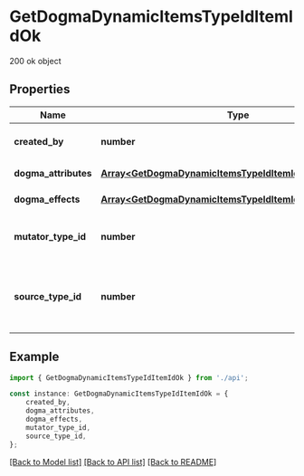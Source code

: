 # GetDogmaDynamicItemsTypeIdItemIdOk

200 ok object

## Properties

Name | Type | Description | Notes
------------ | ------------- | ------------- | -------------
**created_by** | **number** | The ID of the character who created the item | [default to undefined]
**dogma_attributes** | [**Array&lt;GetDogmaDynamicItemsTypeIdItemIdDogmaAttribute&gt;**](GetDogmaDynamicItemsTypeIdItemIdDogmaAttribute.md) | dogma_attributes array | [default to undefined]
**dogma_effects** | [**Array&lt;GetDogmaDynamicItemsTypeIdItemIdDogmaEffect&gt;**](GetDogmaDynamicItemsTypeIdItemIdDogmaEffect.md) | dogma_effects array | [default to undefined]
**mutator_type_id** | **number** | The type ID of the mutator used to generate the dynamic item. | [default to undefined]
**source_type_id** | **number** | The type ID of the source item the mutator was applied to create the dynamic item. | [default to undefined]

## Example

```typescript
import { GetDogmaDynamicItemsTypeIdItemIdOk } from './api';

const instance: GetDogmaDynamicItemsTypeIdItemIdOk = {
    created_by,
    dogma_attributes,
    dogma_effects,
    mutator_type_id,
    source_type_id,
};
```

[[Back to Model list]](../README.md#documentation-for-models) [[Back to API list]](../README.md#documentation-for-api-endpoints) [[Back to README]](../README.md)

